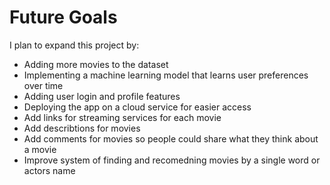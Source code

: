 # Future Goals

I plan to expand this project by:
- Adding more movies to the dataset
- Implementing a machine learning model that learns user preferences over time
- Adding user login and profile features
- Deploying the app on a cloud service for easier access
- Add links for streaming services for each movie 
- Add describtions for movies
- Add comments for movies so people could share what they think about a movie
- Improve system of finding and recomedning movies by a single word or actors name

